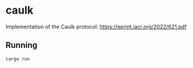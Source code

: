 # caulk
Implementation of the Caulk protocol: https://eprint.iacr.org/2022/621.pdf

## Running
`cargo run`
